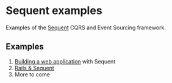 # Sequent examples

Examples of the [Sequent](https://www.sequent.io) CQRS and Event Sourcing framework.


## Examples

1. [Building a web application](https://github.com/zilverline/sequent-examples/blob/master/building-a-web-application/README.md) with Sequent
2. [Rails & Sequent](https://github.com/zilverline/sequent-examples/blob/master/rails-blog/README.md)
3. More to come
